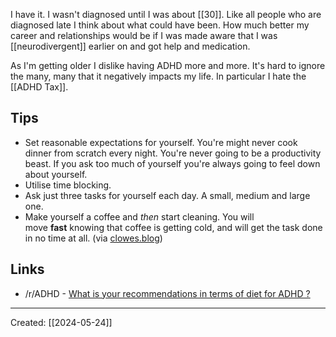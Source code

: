 I have it. I wasn't diagnosed until I was about [[30]]. Like all people who are diagnosed late I think about what could have been. How much better my career and relationships would be if I was made aware that I was [[neurodivergent]] earlier on and got help and medication.

As I'm getting older I dislike having ADHD more and more. It's hard to ignore the many, many that it negatively impacts my life. In particular I hate the [[ADHD Tax]].

## Tips
- Set reasonable expectations for yourself. You're might never cook dinner from scratch every night. You're never going to be a productivity beast. If you ask too much of yourself you're always going to feel down about yourself.
- Utilise time blocking.
- Ask just three tasks for yourself each day. A small, medium and large one.
- Make yourself a coffee and _then_ start cleaning. You will move **fast** knowing that coffee is getting cold, and will get the task done in no time at all. (via [clowes.blog](https://clowes.blog/2024/06/14/cleaning-tip-for.html))

## Links
- /r/ADHD - [What is your recommendations in terms of diet for ADHD ?](https://old.reddit.com/r/ADHD/comments/6ttnbb/what_is_your_recommendations_in_terms_of_diet_for/)

***

Created: [[2024-05-24]]  